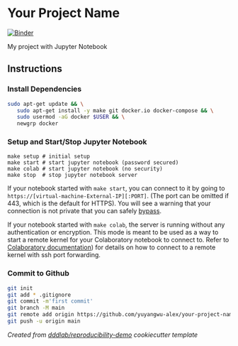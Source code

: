 # Your Project Name

[![Binder](https://mybinder.org/badge_logo.svg)](https://mybinder.org/v2/gh/yuyangwu-alex/your-project-name/main)

My project with Jupyter Notebook

## Instructions

### Install Dependencies

```bash
sudo apt-get update && \
   sudo apt-get install -y make git docker.io docker-compose && \
   sudo usermod -aG docker $USER && \
   newgrp docker
```

### Setup and Start/Stop Jupyter Notebook

```
make setup # initial setup
make start # start jupyter notebook (password secured)
make colab # start jupyter notebook (no security)
make stop  # stop jupyter notebook server
```

If your notebook started with `make start`, you can connect to it by going to `https://[virtual-machine-External-IP][:PORT]`. (The port can be omitted if 443, which is the default for HTTPS). You will see a warning that your connection is not private that you can safely [bypass](https://medium.com/idomongodb/chrome-bypassing-ssl-certificate-check-18b35d2a19fd).

If your notebook started with `make colab`, the server is running without any authentication or encryption. This mode is meant to be used as a way to start a remote kernel for your Colaboratory notebook to connect to. Refer to [Colaboratory documentation](https://research.google.com/colaboratory/local-runtimes.html)) for details on how to connect to a remote kernel with ssh port forwarding.

### Commit to Github

```bash
git init
git add * .gitignore
git commit -m'first commit'
git branch -M main
git remote add origin https://github.com/yuyangwu-alex/your-project-name.git
git push -u origin main
```

_Created from [dddlab/reproducibility-demo](https://github.com/dddlab/reproducibility-demo) cookiecutter template_
